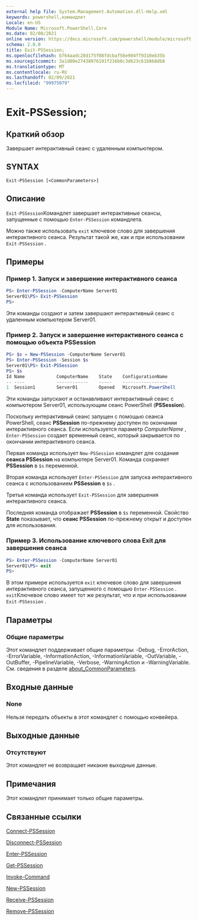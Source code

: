 ```yaml
---
external help file: System.Management.Automation.dll-Help.xml
keywords: powershell,командлет
Locale: en-US
Module Name: Microsoft.PowerShell.Core
ms.date: 02/08/2021
online version: https://docs.microsoft.com/powershell/module/microsoft.powershell.core/exit-pssession?view=powershell-7.1&WT.mc_id=ps-gethelp
schema: 2.0.0
title: Exit-PSSession;
ms.openlocfilehash: b764aadc28d175f08fdcbaf56e904ff9310eb35b
ms.sourcegitcommit: 3a1d80e27438976101f216b8c3d623c61b868db8
ms.translationtype: MT
ms.contentlocale: ru-RU
ms.lasthandoff: 02/09/2021
ms.locfileid: "99975079"
---
```

# Exit-PSSession;

## Краткий обзор
Завершает интерактивный сеанс с удаленным компьютером.

## SYNTAX

```
Exit-PSSession [<CommonParameters>]
```

## Описание

`Exit-PSSession`Командлет завершает интерактивные сеансы, запущенные с помощью `Enter-PSSession` командлета.

Можно также использовать `exit` ключевое слово для завершения интерактивного сеанса. Результат такой же, как и при использовании `Exit-PSSession` .

## Примеры

### Пример 1. Запуск и завершение интерактивного сеанса

```powershell
PS> Enter-PSSession -ComputerName Server01
Server01\PS> Exit-PSSession
PS>
```

Эти команды создают и затем завершают интерактивный сеанс с удаленным компьютером Server01.

### Пример 2. Запуск и завершение интерактивного сеанса с помощью объекта PSSession

```powershell
PS> $s = New-PSSession -ComputerName Server01
PS> Enter-PSSession -Session $s
Server01\PS> Exit-PSSession
PS> $s
Id Name            ComputerName    State    ConfigurationName
-- ----            ------------    -----    -----------------
1  Session1        Server01        Opened   Microsoft.PowerShell
```

Эти команды запускают и останавливают интерактивный сеанс с компьютером Server01, использующим сеанс PowerShell (**PSSession**).

Поскольку интерактивный сеанс запущен с помощью сеанса PowerShell, сеанс **PSSession** по-прежнему доступен по окончании интерактивного сеанса. Если используется параметр _ComputerName_ , `Enter-PSSession` создает временный сеанс, который закрывается по окончании интерактивного сеанса.

Первая команда использует `New-PSSession` командлет для создания **сеанса PSSession** на компьютере Server01. Команда сохраняет **PSSession** в `$s` переменной.

Вторая команда использует `Enter-PSSession` для запуска интерактивного сеанса с использованием **PSSession** в `$s` .

Третья команда использует `Exit-PSSession` для завершения интерактивного сеанса.

Последняя команда отображает **PSSession** в `$s` переменной. Свойство **State** показывает, что **сеанс PSSession** по-прежнему открыт и доступен для использования.

### Пример 3. Использование ключевого слова Exit для завершения сеанса

```powershell
PS> Enter-PSSession -ComputerName Server01
Server01\PS> exit
PS>
```

В этом примере используется `exit` ключевое слово для завершения интерактивного сеанса, запущенного с помощью `Enter-PSSession` . `exit`Ключевое слово имеет тот же результат, что и при использовании `Exit-PSSession` .

## Параметры

### Общие параметры

Этот командлет поддерживает общие параметры: -Debug, -ErrorAction, -ErrorVariable, -InformationAction, -InformationVariable, -OutVariable, -OutBuffer, -PipelineVariable, -Verbose, -WarningAction и -WarningVariable. См. сведения в разделе [about_CommonParameters](https://go.microsoft.com/fwlink/?LinkID=113216).

## Входные данные

### None

Нельзя передать объекты в этот командлет с помощью конвейера.

## Выходные данные

### Отсутствуют

Этот командлет не возвращает никакие выходные данные.

## Примечания

Этот командлет принимает только общие параметры.

## Связанные ссылки

[Connect-PSSession](Connect-PSSession.md)

[Disconnect-PSSession](Disconnect-PSSession.md)

[Enter-PSSession](Enter-PSSession.md)

[Get-PSSession](Get-PSSession.md)

[Invoke-Command](Invoke-Command.md)

[New-PSSession](New-PSSession.md)

[Receive-PSSession](Receive-PSSession.md)

[Remove-PSSession](Remove-PSSession.md)
